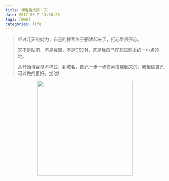 ```yaml
---
title: 博客建成第一天
date: 2017-03-7 13:30:26
tags: [随笔]
categories: life
---
```

> 经过几天的努力，自己的博客终于搭建起来了，打心里很开心。
>
> 这不是贴吧，不是豆瓣，不是CSDN，这是我自己在互联网上的一小点领地。
>
> 从开始博客基本样式，到域名，自己一步一步摸索搭建起来的，我相信自己可以做的更好，加油!

<div align=center><img width="300" height="300" src="http://on937g0jc.bkt.clouddn.com/avatar.jpg" algin="center"/></div>

